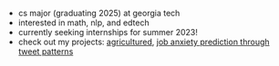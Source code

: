 - cs major (graduating 2025) at georgia tech 
- interested in math, nlp, and edtech 
- currently seeking internships for summer 2023! 
- check out my projects: [agricultured](https://play.google.com/store/apps/details?id=com.agricultured.agricultured.v1.beta), [job anxiety prediction through tweet patterns](https://link.springer.com/chapter/10.1007/978-981-19-0745-6_13)

<!---
unnathik/unnathik is a ✨ special ✨ repository because its `README.md` (this file) appears on your GitHub profile.
You can click the Preview link to take a look at your changes.
--->
